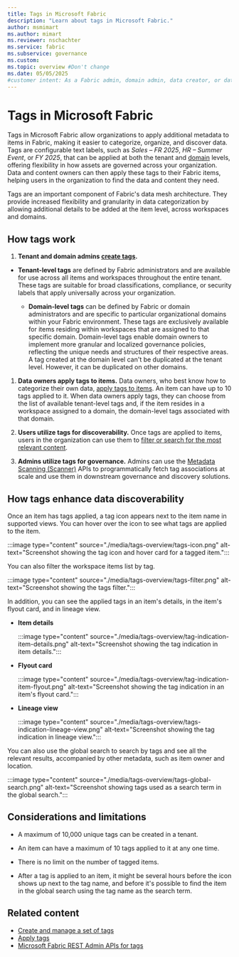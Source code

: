 ```yaml
---
title: Tags in Microsoft Fabric
description: "Learn about tags in Microsoft Fabric."
author: msmimart
ms.author: mimart
ms.reviewer: nschachter
ms.service: fabric
ms.subservice: governance
ms.custom:
ms.topic: overview #Don't change
ms.date: 05/05/2025
#customer intent: As a Fabric admin, domain admin, data creator, or data consumer, I want to learn about tags in Microsoft Fabric.
---
```


# Tags in Microsoft Fabric

Tags in Microsoft Fabric allow organizations to apply additional metadata to items in Fabric, making it easier to categorize, organize, and discover data. Tags are configurable text labels, such as *Sales – FR 2025*, *HR – Summer Event*, or *FY 2025*, that can be applied at both the tenant and [domain](./domains.md) levels, offering flexibility in how assets are governed across your organization. Data and content owners can then apply these tags to their Fabric items, helping users in the organization to find the data and content they need.

Tags are an important component of Fabric's data mesh architecture. They provide increased flexibility and granularity in data categorization by allowing additional details to be added at the item level, across workspaces and domains.

## How tags work

1. **Tenant and domain admins [create tags](./tags-define.md).**

* **Tenant-level tags** are defined by Fabric administrators and are available for use across all items and workspaces throughout the entire tenant. These tags are suitable for broad classifications, compliance, or security labels that apply universally across your organization.

   * **Domain-level tags** can be defined by Fabric or domain administrators and are specific to particular organizational domains within your Fabric environment. These tags are exclusively available for items residing within workspaces that are assigned to that specific domain. Domain-level tags enable domain owners to implement more granular and localized governance policies, reflecting the unique needs and structures of their respective areas. A tag created at the domain level can't be duplicated at the tenant level. However, it can be duplicated on other domains.

1.  **Data owners apply tags to items.** Data owners, who best know how to categorize their own data, [apply tags to items](./tags-apply.md). An item can have up to 10 tags applied to it. When data owners apply tags, they can choose from the list of available tenant-level tags and, if the item resides in a workspace assigned to a domain, the domain-level tags associated with that domain.

1.  **Users utilize tags for discoverability.** Once tags are applied to items, users in the organization can use them to [filter or search for the most relevant content](#how-tags-enhance-data-discoverability).

1. **Admins utilize tags for governance.** Admins can use the [Metadata Scanning (Scanner)](./metadata-scanning-overview.md) APIs to programmatically fetch tag associations at scale and use them in downstream governance and discovery solutions.

## How tags enhance data discoverability

Once an item has tags applied, a tag icon appears next to the item name in supported views. You can hover over the icon to see what tags are applied to the item.

:::image type="content" source="./media/tags-overview/tags-icon.png" alt-text="Screenshot showing the tag icon and hover card for a tagged item.":::

You can also filter the workspace items list by tag.

:::image type="content" source="./media/tags-overview/tags-filter.png" alt-text="Screenshot showing the tags filter.":::

In addition, you can see the applied tags in an item's details, in the item's flyout card, and in lineage view.

* **Item details**

    :::image type="content" source="./media/tags-overview/tag-indication-item-details.png" alt-text="Screenshot showing the tag indication in item details.":::

* **Flyout card**

    :::image type="content" source="./media/tags-overview/tag-indication-item-flyout.png" alt-text="Screenshot showing the tag indication in an item's flyout card.":::

* **Lineage view**

    :::image type="content" source="./media/tags-overview/tags-indication-lineage-view.png" alt-text="Screenshot showing the tag indication in lineage view.":::

You can also use the global search to search by tags and see all the relevant results, accompanied by other metadata, such as item owner and location.

:::image type="content" source="./media/tags-overview/tags-global-search.png" alt-text="Screenshot showing tags used as a search term in the global search.":::

## Considerations and limitations

* A maximum of 10,000 unique tags can be created in a tenant. 

* An item can have a maximum of 10 tags applied to it at any one time.
* There is no limit on the number of tagged items.

* After a tag is applied to an item, it might be several hours before the icon shows up next to the tag name, and before it's possible to find the item in the global search using the tag name as the search term.
## Related content

- [Create and manage a set of tags](tags-define.md)
- [Apply tags](tags-apply.md)
- [Microsoft Fabric REST Admin APIs for tags](/rest/api/fabric/admin/tags)
